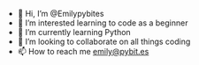 - 👋 Hi, I’m @Emilypybites
- 👀 I’m interested learning to code as a beginner
- 🌱 I’m currently learning Python
- 💞️ I’m looking to collaborate on all things coding
- 📫 How to reach me emily@pybit.es

<!---
Emilypybites/Emilypybites is a ✨ special ✨ repository because its `README.md` (this file) appears on your GitHub profile.
You can click the Preview link to take a look at your changes.
--->
